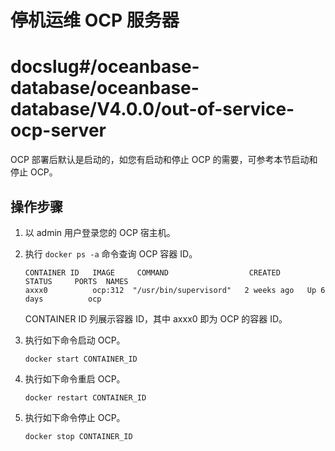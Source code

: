 停机运维 OCP 服务器
=================================

# docslug#/oceanbase-database/oceanbase-database/V4.0.0/out-of-service-ocp-server
OCP 部署后默认是启动的，如您有启动和停止 OCP 的需要，可参考本节启动和停止 OCP。

操作步骤
-------------------------

1. 以 admin 用户登录您的 OCP 宿主机。

2. 执行 `docker ps -a` 命令查询 OCP 容器 ID。

   ```unknow
   CONTAINER ID   IMAGE     COMMAND                  CREATED      STATUS     PORTS  NAMES
   axxx0          ocp:312  "/usr/bin/supervisord"   2 weeks ago   Up 6 days          ocp
   ```

   CONTAINER ID 列展示容器 ID，其中 axxx0 即为 OCP 的容器 ID。

3. 执行如下命令启动 OCP。

   ```unknow
   docker start CONTAINER_ID
   ```

4. 执行如下命令重启 OCP。

   ```unknow
   docker restart CONTAINER_ID
   ```

5. 执行如下命令停止 OCP。

   ```unknow
   docker stop CONTAINER_ID
   ```
